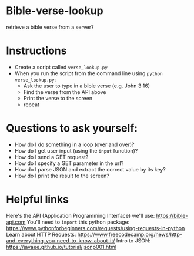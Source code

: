 # Bible-verse-lookup
retrieve a bible verse from a server?

# Instructions
- Create a script called `verse_lookup.py`
- When you run the script from the command line using `python verse_lookup.py`:
  - Ask the user to type in a bible verse (e.g. John 3:16)
  - Find the verse from the API above
  - Print the verse to the screen
  - repeat

# Questions to ask yourself:
- How do I do something in a loop (over and over)?
- How do I get user input (using the `input` function)?
- How do I send a GET request?
- How do I specify a GET parameter in the url?
- How do I parse JSON and extract the correct value by its key?
- How do I print the result to the screen?

# Helpful links
Here's the API (Application Programming Interface) we'll use: https://bible-api.com
You'll need to `import` this python package: https://www.pythonforbeginners.com/requests/using-requests-in-python
Learn about HTTP Requests: https://www.freecodecamp.org/news/http-and-everything-you-need-to-know-about-it/
Intro to JSON: https://javaee.github.io/tutorial/jsonp001.html
